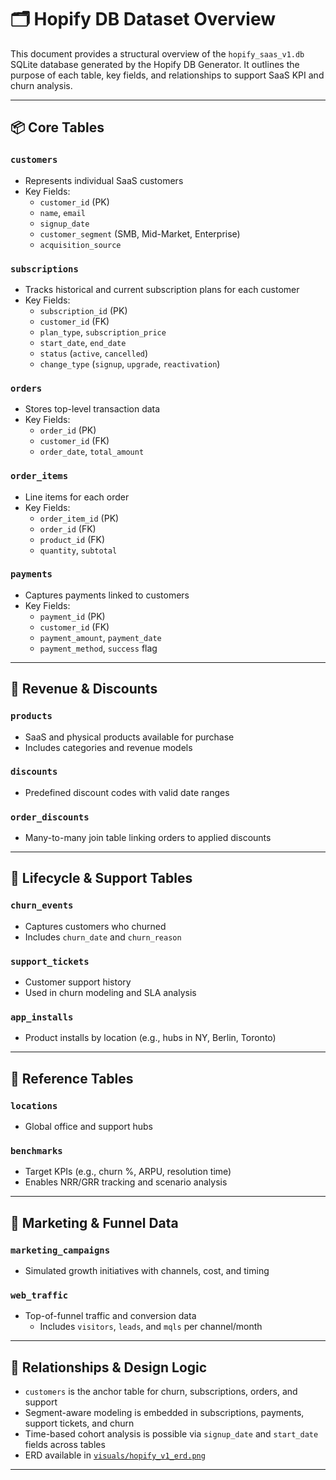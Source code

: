 
# 🗂️ Hopify DB Dataset Overview

This document provides a structural overview of the `hopify_saas_v1.db` SQLite database generated by the Hopify DB Generator. It outlines the purpose of each table, key fields, and relationships to support SaaS KPI and churn analysis.

---

## 📦 Core Tables

### `customers`
- Represents individual SaaS customers
- Key Fields:
  - `customer_id` (PK)
  - `name`, `email`
  - `signup_date`
  - `customer_segment` (SMB, Mid-Market, Enterprise)
  - `acquisition_source`

### `subscriptions`
- Tracks historical and current subscription plans for each customer
- Key Fields:
  - `subscription_id` (PK)
  - `customer_id` (FK)
  - `plan_type`, `subscription_price`
  - `start_date`, `end_date`
  - `status` (`active`, `cancelled`)
  - `change_type` (`signup`, `upgrade`, `reactivation`)

### `orders`
- Stores top-level transaction data
- Key Fields:
  - `order_id` (PK)
  - `customer_id` (FK)
  - `order_date`, `total_amount`

### `order_items`
- Line items for each order
- Key Fields:
  - `order_item_id` (PK)
  - `order_id` (FK)
  - `product_id` (FK)
  - `quantity`, `subtotal`

### `payments`
- Captures payments linked to customers
- Key Fields:
  - `payment_id` (PK)
  - `customer_id` (FK)
  - `payment_amount`, `payment_date`
  - `payment_method`, `success` flag

---

## 💸 Revenue & Discounts

### `products`
- SaaS and physical products available for purchase
- Includes categories and revenue models

### `discounts`
- Predefined discount codes with valid date ranges

### `order_discounts`
- Many-to-many join table linking orders to applied discounts

---

## 🧾 Lifecycle & Support Tables

### `churn_events`
- Captures customers who churned
- Includes `churn_date` and `churn_reason`

### `support_tickets`
- Customer support history
- Used in churn modeling and SLA analysis

### `app_installs`
- Product installs by location (e.g., hubs in NY, Berlin, Toronto)

---

## 📍 Reference Tables

### `locations`
- Global office and support hubs

### `benchmarks`
- Target KPIs (e.g., churn %, ARPU, resolution time)
- Enables NRR/GRR tracking and scenario analysis

---

## 📢 Marketing & Funnel Data

### `marketing_campaigns`
- Simulated growth initiatives with channels, cost, and timing

### `web_traffic`
- Top-of-funnel traffic and conversion data
  - Includes `visitors`, `leads`, and `mqls` per channel/month

---

## 🔗 Relationships & Design Logic

- `customers` is the anchor table for churn, subscriptions, orders, and support
- Segment-aware modeling is embedded in subscriptions, payments, support tickets, and churn
- Time-based cohort analysis is possible via `signup_date` and `start_date` fields across tables
- ERD available in [`visuals/hopify_v1_erd.png`](../visuals/hopify_v1_erd.png)

---
